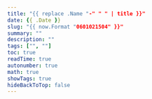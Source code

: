 ```yaml
---
title: "{{ replace .Name "-" " " | title }}"
date: {{ .Date }}
slug: "{{ now.Format "0601021504" }}"
summary: ""
description: ""
tags: ["", ""]
toc: true
readTime: true
autonumber: true
math: true
showTags: true
hideBackToTop: false
---
```


